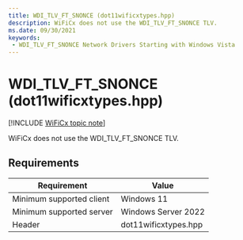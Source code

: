 ```yaml
---
title: WDI_TLV_FT_SNONCE (dot11wificxtypes.hpp)
description: WiFiCx does not use the WDI_TLV_FT_SNONCE TLV.
ms.date: 09/30/2021
keywords:
 - WDI_TLV_FT_SNONCE Network Drivers Starting with Windows Vista
---
```


# WDI\_TLV\_FT\_SNONCE (dot11wificxtypes.hpp)

[!INCLUDE [WiFiCx topic note](../includes/wificx-version-warning.md)]


WiFiCx does not use the WDI_TLV_FT_SNONCE TLV.

## Requirements

|Requirement|Value|
|--- |--- |
|Minimum supported client|Windows 11|
|Minimum supported server|Windows Server 2022|
|Header|dot11wificxtypes.hpp|

 

 




